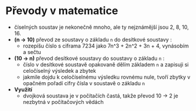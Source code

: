 # Převody v matematice

- číselných soustav je nekonečně mnoho, ale ty nejznámější jsou 2, 8, 10, 16.
- **(n -> 10)** převod ze soustavy o základu ```n``` do desítkové soustavy :
	- rozepíšu číslo s ciframa 7234 jako 7n^3 + 2n^2 + 3n + 4, vynásobím a sečtu
- **(10 -> n)** převod desítkové soustavy do soustavy o základu ```n``` :
	- číslo v desítkové soustavě opakovaně dělím základem ```n``` a zapisuji si celočíselný výsledek a zbytek
	- jakmile dojdu k celočíselnému výsledku rovnému nule, tvoří zbytky v opačném pořadí cifry čísla v soustavě o základu ```n```
- **Využití**
	- dvojková soustava je v počítačích častá, takže převod 10 -> 2 je nezbytná v počítačových vědách
